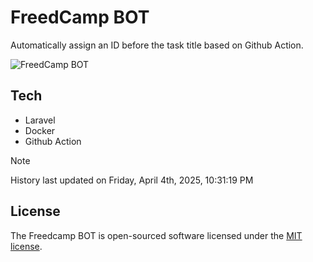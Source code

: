 # FreedCamp BOT

Automatically assign an ID before the task title based on Github Action.

![FreedCamp BOT](https://repository-images.githubusercontent.com/737932867/7d34798b-2680-471c-b089-a78a718d3d6a)

## Tech

- Laravel
- Docker
- Github Action

> [!NOTE]  
> History last updated on Friday, April 4th, 2025, 10:31:19 PM

## License

The Freedcamp BOT is open-sourced software licensed under the [MIT license](https://opensource.org/licenses/MIT).

